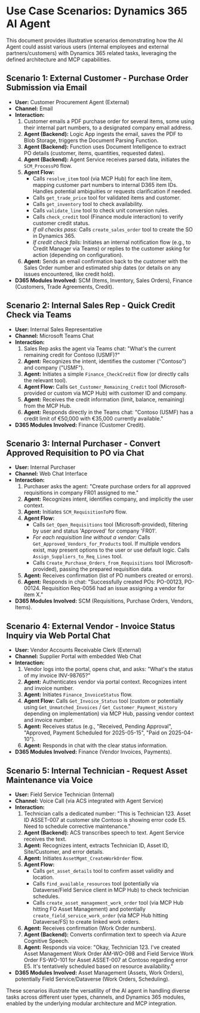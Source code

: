 # Use Case Scenarios: Dynamics 365 AI Agent

This document provides illustrative scenarios demonstrating how the AI Agent could assist various users (internal employees and external partners/customers) with Dynamics 365 related tasks, leveraging the defined architecture and MCP capabilities.

## Scenario 1: External Customer - Purchase Order Submission via Email

*   **User:** Customer Procurement Agent (External)
*   **Channel:** Email
*   **Interaction:**
    1.  Customer emails a PDF purchase order for several items, some using their internal part numbers, to a designated company email address.
    2.  **Agent (Backend):** Logic App ingests the email, saves the PDF to Blob Storage, triggers the Document Parsing Function.
    3.  **Agent (Backend):** Function uses Document Intelligence to extract PO details (customer, items, quantities, requested dates).
    4.  **Agent (Backend):** Agent Service receives parsed data, initiates the `SCM_ProcessPO` flow.
    5.  **Agent Flow:**
        *   Calls `resolve_item` tool (via MCP Hub) for each line item, mapping customer part numbers to internal D365 item IDs. Handles potential ambiguities or requests clarification if needed.
        *   Calls `get_trade_price` tool for validated items and customer.
        *   Calls `get_inventory` tool to check availability.
        *   Calls `validate_line` tool to check unit conversion rules.
        *   Calls `check_credit` tool (Finance module interaction) to verify customer credit status.
        *   *If all checks pass:* Calls `create_sales_order` tool to create the SO in Dynamics 365.
        *   *If credit check fails:* Initiates an internal notification flow (e.g., to Credit Manager via Teams) or replies to the customer asking for action (depending on configuration).
    6.  **Agent:** Sends an email confirmation back to the customer with the Sales Order number and estimated ship dates (or details on any issues encountered, like credit hold).
*   **D365 Modules Involved:** SCM (Items, Inventory, Sales Orders), Finance (Customers, Trade Agreements, Credit).

## Scenario 2: Internal Sales Rep - Quick Credit Check via Teams

*   **User:** Internal Sales Representative
*   **Channel:** Microsoft Teams Chat
*   **Interaction:**
    1.  Sales Rep asks the agent via Teams chat: "What's the current remaining credit for Contoso (USMF)?"
    2.  **Agent:** Recognizes the intent, identifies the customer ("Contoso") and company ("USMF").
    3.  **Agent:** Initiates a simple `Finance_CheckCredit` flow (or directly calls the relevant tool).
    4.  **Agent Flow:** Calls `Get_Customer_Remaining_Credit` tool (Microsoft-provided or custom via MCP Hub) with customer ID and company.
    5.  **Agent:** Receives the credit information (limit, balance, remaining) from the MCP Hub.
    6.  **Agent:** Responds directly in the Teams chat: "Contoso (USMF) has a credit limit of €50,000 with €35,000 currently available."
*   **D365 Modules Involved:** Finance (Customer Credit).

## Scenario 3: Internal Purchaser - Convert Approved Requisition to PO via Chat

*   **User:** Internal Purchaser
*   **Channel:** Web Chat Interface
*   **Interaction:**
    1.  Purchaser asks the agent: "Create purchase orders for all approved requisitions in company FR01 assigned to me."
    2.  **Agent:** Recognizes intent, identifies company, and implicitly the user context.
    3.  **Agent:** Initiates `SCM_RequisitionToPO` flow.
    4.  **Agent Flow:**
        *   Calls `Get_Open_Requisitions` tool (Microsoft-provided), filtering by user and status 'Approved' for company 'FR01'.
        *   *For each requisition line without a vendor:* Calls `Get_Approved_Vendors_for_Products` tool. If multiple vendors exist, may present options to the user or use default logic. Calls `Assign_Suppliers_to_Req_Lines` tool.
        *   Calls `Create_Purchase_Orders_from_Requisitions` tool (Microsoft-provided), passing the prepared requisition data.
    5.  **Agent:** Receives confirmation (list of PO numbers created or errors).
    6.  **Agent:** Responds in chat: "Successfully created POs: PO-00123, PO-00124. Requisition Req-0056 had an issue assigning a vendor for item X."
*   **D365 Modules Involved:** SCM (Requisitions, Purchase Orders, Vendors, Items).

## Scenario 4: External Vendor - Invoice Status Inquiry via Web Portal Chat

*   **User:** Vendor Accounts Receivable Clerk (External)
*   **Channel:** Supplier Portal with embedded Web Chat
*   **Interaction:**
    1.  Vendor logs into the portal, opens chat, and asks: "What's the status of my invoice INV-98765?"
    2.  **Agent:** Authenticates vendor via portal context. Recognizes intent and invoice number.
    3.  **Agent:** Initiates `Finance_InvoiceStatus` flow.
    4.  **Agent Flow:** Calls `Get_Invoice_Status` tool (custom or potentially using `Get_Unmatched_Invoices` / `Get_Customer_Payment_History` depending on implementation) via MCP Hub, passing vendor context and invoice number.
    5.  **Agent:** Receives status (e.g., "Received, Pending Approval", "Approved, Payment Scheduled for 2025-05-15", "Paid on 2025-04-10").
    6.  **Agent:** Responds in chat with the clear status information.
*   **D365 Modules Involved:** Finance (Vendor Invoices, Payments).

## Scenario 5: Internal Technician - Request Asset Maintenance via Voice

*   **User:** Field Service Technician (Internal)
*   **Channel:** Voice Call (via ACS integrated with Agent Service)
*   **Interaction:**
    1.  Technician calls a dedicated number: "This is Technician 123. Asset ID ASSET-007 at customer site Contoso is showing error code E5. Need to schedule corrective maintenance."
    2.  **Agent (Backend):** ACS transcribes speech to text. Agent Service receives the text.
    3.  **Agent:** Recognizes intent, extracts Technician ID, Asset ID, Site/Customer, and error details.
    4.  **Agent:** Initiates `AssetMgmt_CreateWorkOrder` flow.
    5.  **Agent Flow:**
        *   Calls `get_asset_details` tool to confirm asset validity and location.
        *   Calls `find_available_resources` tool (potentially via Dataverse/Field Service client in MCP Hub) to check technician schedules.
        *   Calls `create_asset_management_work_order` tool (via MCP Hub hitting FO Asset Management) and potentially `create_field_service_work_order` (via MCP Hub hitting Dataverse/FS) to create linked work orders.
    6.  **Agent:** Receives confirmation (Work Order numbers).
    7.  **Agent (Backend):** Converts confirmation text to speech via Azure Cognitive Speech.
    8.  **Agent:** Responds via voice: "Okay, Technician 123. I've created Asset Management Work Order AM-WO-098 and Field Service Work Order FS-WO-101 for Asset ASSET-007 at Contoso regarding error E5. It's tentatively scheduled based on resource availability."
*   **D365 Modules Involved:** Asset Management (Assets, Work Orders), potentially Field Service/Dataverse (Work Orders, Scheduling).

These scenarios illustrate the versatility of the AI agent in handling diverse tasks across different user types, channels, and Dynamics 365 modules, enabled by the underlying modular architecture and MCP integration.
